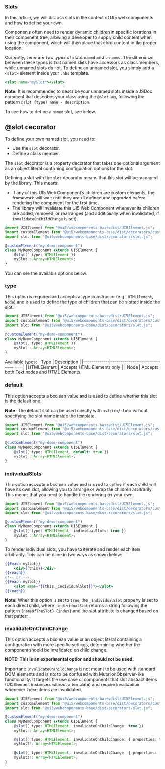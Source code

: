 ### Slots

In this article, we will discuss slots in the context of UI5 web components and how to define your own.

Components often need to render dynamic children in specific locations in their component tree, allowing a developer to supply child content when using the component, which will then place that child content in the proper location.

Currently, there are two types of slots: `named` and `unnamed`. The difference between these types is that named slots have accessors as class members, while unnamed slots do not. To define an unnamed slot, you simply add a `<slot>` element inside your `.hbs` template.

```hbs
<slot name="mySlot"></slot>
```

**Note:** It is recommended to describe your unnamed slots inside a JSDoc comment that describes your class using the `@slot` tag, following the pattern `@slot {type} name - description`.

To see how to define a `named` slot, see below.

## @slot decorator
To define your own named slot, you need to:
- Use the `slot` decorator.
- Define a class member.

The `slot` decorator is a property decorator that takes one optional argument as an object literal containing configuration options for the slot.

Defining a slot with the `slot` decorator means that this slot will be managed by the library. This means:
- If any of this UI5 Web Component's children are custom elements, the framework will wait until they are all defined and upgraded before rendering the component for the first time.
- The library will invalidate this UI5 Web Component whenever its children are added, removed, or rearranged (and additionally when invalidated, if `invalidateOnChildChange` is set).

```ts
import UI5Element from "@ui5/webcomponents-base/dist/UI5Element.js";
import customElement from "@ui5/webcomponents-base/dist/decorators/customElement.js";
import slot from "@ui5/webcomponents-base/dist/decorators/slot.js";

@customElement("my-demo-component")
class MyDemoComponent extends UI5Element {
    @slot({ type: HTMLElement })
    mySlot!: Array<HTMLElement>;
}
```

You can see the available options below.

### type
This option is required and accepts a type constructor (e.g., `HTMLElement`, `Node`) and is used to define the type of children that can be slotted inside the slot.

```ts
import UI5Element from "@ui5/webcomponents-base/dist/UI5Element.js";
import customElement from "@ui5/webcomponents-base/dist/decorators/customElement.js";
import slot from "@ui5/webcomponents-base/dist/decorators/slot.js";

@customElement("my-demo-component")
class MyDemoComponent extends UI5Element {
    @slot({ type: HTMLElement })
    mySlot!: Array<HTMLElement>;
}
```

Available types:
| Type        | Description                      |
|-------------|----------------------------------|
| HTMLElement | Accepts HTML Elements only       |
| Node        | Accepts both Text nodes and HTML Elements |

### default
This option accepts a boolean value and is used to define whether this slot is the default one.

**Note:** The default slot can be used directly with `<slot></slot>` without specifying the slot name inside the template.

```ts
import UI5Element from "@ui5/webcomponents-base/dist/UI5Element.js";
import customElement from "@ui5/webcomponents-base/dist/decorators/customElement.js";
import slot from "@ui5/webcomponents-base/dist/decorators/slot.js";

@customElement("my-demo-component")
class MyDemoComponent extends UI5Element {
    @slot({ type: HTMLElement, default: true })
    mySlot!: Array<HTMLElement>;
}
```

### individualSlots
This option accepts a boolean value and is used to define if each child will have its own slot, allowing you to arrange or wrap the children arbitrarily. This means that you need to handle the rendering on your own.

```ts
import UI5Element from "@ui5/webcomponents-base/dist/UI5Element.js";
import customElement from "@ui5/webcomponents-base/dist/decorators/customElement.js";
import slot from "@ui5/webcomponents-base/dist/decorators/slot.js";

@customElement("my-demo-component")
class MyDemoComponent extends UI5Element {
    @slot({ type: HTMLElement, individualSlots: true })
    mySlot!: Array<HTMLElement>;
}
```

To render individual slots, you have to iterate and render each item arbitrarily. This can be done in two ways as shown below:

```hbs
{{#each mySlot}}
    <div>{{this}}</div>
{{/each}}
<!-- or -->
{{#each mySlot}}
    <slot name="{{this._individualSlot}}"></slot>
{{/each}}
```

**Note:** When this option is set to `true`, the `_individualSlot` property is set to each direct child, where `_individualSlot` returns a string following the pattern `{nameOfTheSlot}-{index}` and the slot attribute is changed based on that pattern.

### invalidateOnChildChange
This option accepts a boolean value or an object literal containing a configuration with more specific settings, determining whether the component should be invalidated on child change.

**NOTE: This is an experimental option and should not be used.**

Important: `invalidateOnChildChange` is not meant to be used with standard DOM elements and is not to be confused with MutationObserver-like functionality. It targets the use case of components that slot abstract items (UI5Element instances without a template) and require invalidation whenever these items are invalidated.

```ts
import UI5Element from "@ui5/webcomponents-base/dist/UI5Element.js";
import customElement from "@ui5/webcomponents-base/dist/decorators/customElement.js";
import slot from "@ui5/webcomponents-base/dist/decorators/slot.js";

@customElement("my-demo-component")
class MyDemoComponent extends UI5Element {
    @slot({ type: HTMLElement, invalidateOnChildChange: true })
    mySlot!: Array<HTMLElement>;

    @slot({ type: HTMLElement, invalidateOnChildChange: { properties: true, slots: false }})
    mySlot2!: Array<HTMLElement>;

    @slot({ type: HTMLElement, invalidateOnChildChange: { properties: ["myProp"], slots: ["anotherSlot"] }})
    mySlot3!: Array<HTMLElement>;
}
```